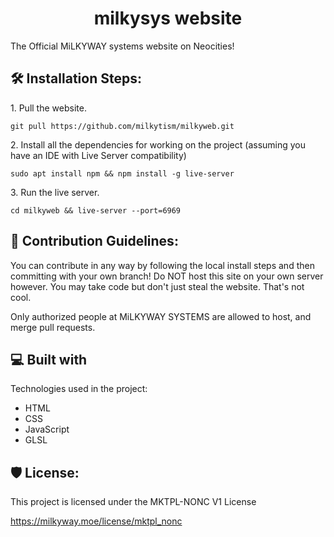<h1 align="center" id="title">milkysys website</h1>

<p id="description">The Official MiLKYWAY systems website on Neocities!</p>

<h2>🛠️ Installation Steps:</h2>

<p>1. Pull the website.</p>

```
git pull https://github.com/milkytism/milkyweb.git
```

<p>2. Install all the dependencies for working on the project (assuming you have an IDE with Live Server compatibility)</p>

```
sudo apt install npm && npm install -g live-server
```

<p>3. Run the live server.</p>

```
cd milkyweb && live-server --port=6969
```

<h2>🍰 Contribution Guidelines:</h2>

You can contribute in any way by following the local install steps and then committing with your own branch!
Do NOT host this site on your own server however. You may take code but don't just steal the website. That's not cool.

Only authorized people at MiLKYWAY SYSTEMS are allowed to host, and merge pull requests.
  
<h2>💻 Built with</h2>

Technologies used in the project:

*   HTML
*   CSS
*   JavaScript
*   GLSL

<h2>🛡️ License:</h2>

This project is licensed under the MKTPL-NONC V1 License

https://milkyway.moe/license/mktpl_nonc
